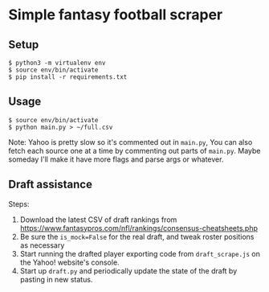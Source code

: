 Simple fantasy football scraper
=====

## Setup
```
$ python3 -m virtualenv env
$ source env/bin/activate
$ pip install -r requirements.txt
```

## Usage

```
$ source env/bin/activate
$ python main.py > ~/full.csv
```

Note: Yahoo is pretty slow so it's commented out in `main.py`, You can also fetch each source one at
a time by commenting out parts of `main.py`. Maybe someday I'll make it have more flags and
parse args or whatever.


## Draft assistance
Steps:
1. Download the latest CSV of draft rankings from https://www.fantasypros.com/nfl/rankings/consensus-cheatsheets.php
2. Be sure the `is_mock=False` for the real draft, and tweak roster positions as necessary
3. Start running the drafted player exporting code from `draft_scrape.js` on the Yahoo! website's console.
4. Start up `draft.py` and periodically update the state of the draft by pasting in new status.